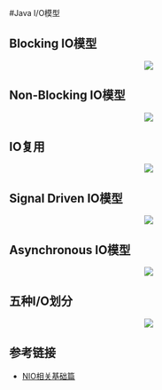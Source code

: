 #Java I/O模型

## Blocking IO模型

<div align=center><img src="../assets/blockio.webp"></div>

## Non-Blocking IO模型

<div align=center><img src="../assets/nonblockio.webp"></div>

## IO复用

<div align=center><img src="../assets/iomul.webp"></div>

## Signal Driven IO模型

<div align=center><img src="../assets/signalio.webp"></div>

## Asynchronous IO模型

<div align=center><img src="../assets/asyio.webp"></div>

## 五种I/O划分

<div align=center><img src="../assets/sort.webp"></div>

## 参考链接

* [NIO相关基础篇](https://mp.weixin.qq.com/s?__biz=MzU0MzQ5MDA0Mw==&mid=2247483907&idx=1&sn=3d5e1384a36bd59f5fd14135067af1c2&chksm=fb0be897cc7c61815a6a1c3181f3ba3507b199fd7a8c9025e9d8f67b5e9783bc0f0fe1c73903&scene=21#wechat_redirect)